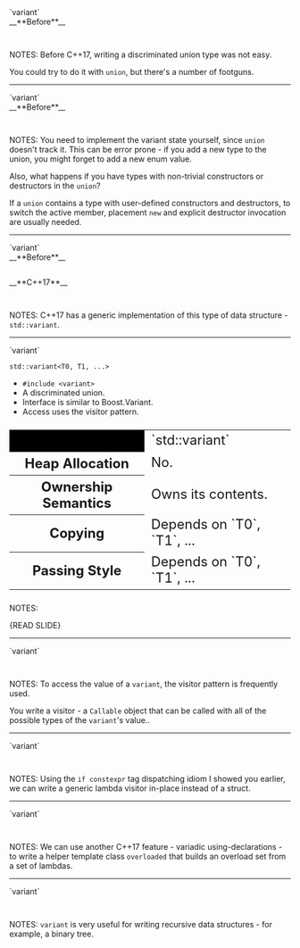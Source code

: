 <div class="slide-title">`variant`</div>

<div class="left">
<span style="display: block">__**Before**__</span>

<pre style="display: inline-block;"><code class='sample' sample='cpp17_features/
32_library_variant
/
00_convert_union.cpp
#primary
'></code></pre>
</div>

<div class="right">
</div>

NOTES:
Before C++17, writing a discriminated union type was not easy.

You could try to do it with `union`, but there's a number of footguns.

---

<!--

<div class="slide-title">`variant`</div>

<div class="left">
<span style="display: block">__**Before**__</span>

<pre style="display: inline-block;"><code class='sample' sample='cpp17_features/
32_library_variant
/
01_convert_union_kind_out_of_date_bug.cpp
#primary
'></code></pre>
</div>

<div class="right">
</div>

-->

<div class="slide-title">`variant`</div>

<div class="left">
<span style="display: block">__**Before**__</span>

<pre style="display: inline-block;"><code class='sample' sample='cpp17_features/
32_library_variant
/
02_convert_union_ctors_and_dtors.cpp
#primary
'></code></pre>
</div>

<div class="right">
</div>

NOTES:
You need to implement the variant state yourself, since `union` doesn't track it. This can be error prone - if you add a new type to the union, you might forget to add a new enum value.

Also, what happens if you have types with non-trivial constructors or destructors
in the `union`?

If a `union` contains a type with user-defined constructors and destructors, to
switch the active member, placement `new` and explicit destructor invocation are
usually needed.

---

<div class="slide-title">`variant`</div>

<div class="left">
<span style="display: block">__**Before**__</span>

<pre style="display: inline-block;"><code class='sample' sample='cpp17_features/
32_library_variant
/
03_convert_before_vs_cpp17.cpp
#left
'></code></pre>
</div>

<div class="right">
<span style="display: block">__**C++17**__</span>

<pre style="display: inline-block;"><code class='sample' sample='cpp17_features/
32_library_variant
/
03_convert_before_vs_cpp17.cpp
#right
'></code></pre>
</div>

NOTES:
C++17 has a generic implementation of this type of data structure - `std::variant`.

---

<div class="slide-title">`variant`</div>

`std::variant<T0, T1, ...>`

* `#include <variant>`
* A discriminated union. 
* Interface is similar to Boost.Variant.
* Access uses the visitor pattern. 

<table style="font-size: 24px;">
<tr><th style="background: #000; border-top: 0px; border-left: 0px;"></th>
                                    <td>`std::variant<T0, T1, ...>`</td></tr>
<tr><th>Heap Allocation</th>        <td>No.</td>
<tr><th>Ownership Semantics</th>    <td>Owns its contents.</td></tr>
<tr><th>Copying</th>                <td>Depends on `T0`, `T1`, ...</td></tr>
<tr><th>Passing Style</th>          <td>Depends on `T0`, `T1`, ...</td></tr>
</table>

NOTES:

{READ SLIDE}

---

<div class="slide-title">`variant`</div>

<pre style="display: inline-block;"><code class='sample' sample='cpp17_features/
32_library_variant
/
10_multiplies_visitor.cpp
#primary
'></code></pre>

NOTES:
To access the value of a `variant`, the visitor pattern is frequently used.

You write a visitor - a `Callable` object that can be called with all of the possible
types of the `variant`'s value..

---

<div class="slide-title">`variant`</div>

<pre style="display: inline-block;"><code class='sample' sample='cpp17_features/
32_library_variant
/
11_multiplies_visitor_if_constexpr.cpp
#primary
'></code></pre>

NOTES:
Using the `if constexpr` tag dispatching idiom I showed you earlier, we can
write a generic lambda visitor in-place instead of a struct.

---

<div class="slide-title">`variant`</div>

<pre style="display: inline-block;"><code class='sample' sample='cpp17_features/
32_library_variant
/
12_multiplies_visitor_overload.cpp
#primary
'></code></pre>

NOTES:
We can use another C++17 feature - variadic using-declarations - to write a
helper template class `overloaded` that builds an overload set from a set of
lambdas.

---

<div class="slide-title">`variant`</div>

<pre style="display: inline-block;"><code class='sample' sample='cpp17_features/
32_library_variant
/
20_binary_tree.cpp
#primary
'></code></pre>

NOTES:
`variant` is very useful for writing recursive data structures - for example, a
binary tree.

